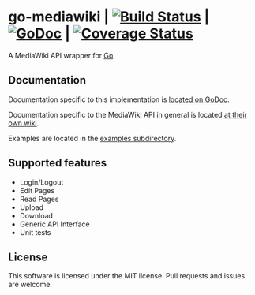 go-mediawiki | [![Build Status](https://drone.io/github.com/sadbox/mediawiki/status.png)](https://drone.io/github.com/sadbox/mediawiki/latest) | [![GoDoc](https://godoc.org/github.com/sadbox/mediawiki?status.png)](http://godoc.org/github.com/sadbox/mediawiki) | [![Coverage Status](https://coveralls.io/repos/sadbox/mediawiki/badge.png?branch=master)](https://coveralls.io/r/sadbox/mediawiki?branch=master)
========
A MediaWiki API wrapper for [Go](http://golang.org/).

Documentation
-------------
Documentation specific to this implementation is [located on GoDoc](https://godoc.org/github.com/sadbox/mediawiki).

Documentation specific to the MediaWiki API in general is located [at their own wiki](http://www.mediawiki.org/wiki/API:Main_page).

Examples are located in the [examples subdirectory](/examples).


Supported features
----
* Login/Logout
* Edit Pages
* Read Pages
* Upload
* Download
* Generic API Interface
* Unit tests

License
-------
This software is licensed under the MIT license. Pull requests and issues are welcome.
